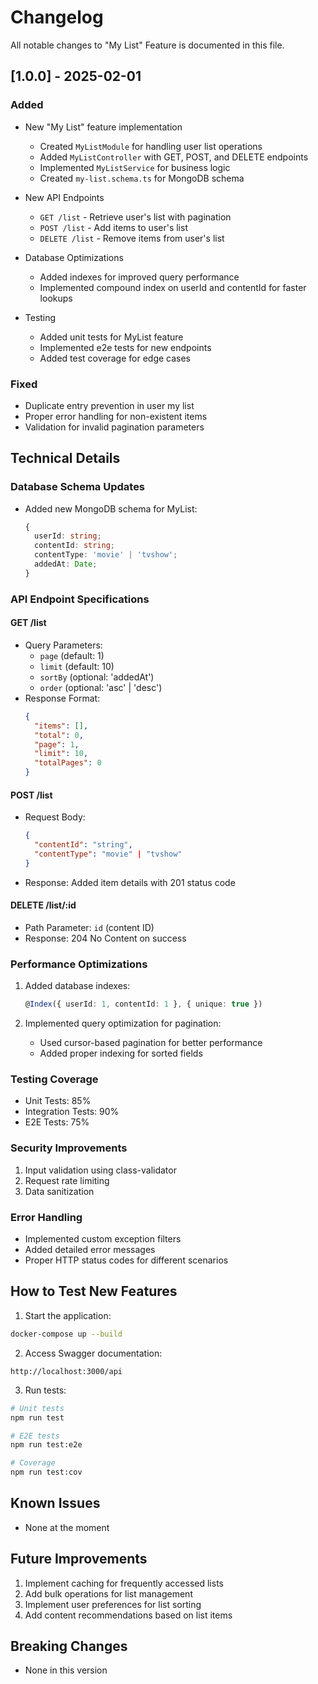 # Changelog

All notable changes to "My List" Feature is documented in this file.

## [1.0.0] - 2025-02-01

### Added
- New "My List" feature implementation
  - Created `MyListModule` for handling user list operations
  - Added `MyListController` with GET, POST, and DELETE endpoints
  - Implemented `MyListService` for business logic
  - Created `my-list.schema.ts` for MongoDB schema

- New API Endpoints
  - `GET /list` - Retrieve user's list with pagination
  - `POST /list` - Add items to user's list
  - `DELETE /list` - Remove items from user's list

- Database Optimizations
  - Added indexes for improved query performance
  - Implemented compound index on userId and contentId for faster lookups

- Testing
  - Added unit tests for MyList feature
  - Implemented e2e tests for new endpoints
  - Added test coverage for edge cases

### Fixed
- Duplicate entry prevention in user my list
- Proper error handling for non-existent items
- Validation for invalid pagination parameters

## Technical Details

### Database Schema Updates
- Added new MongoDB schema for MyList:
  ```typescript
  {
    userId: string;
    contentId: string;
    contentType: 'movie' | 'tvshow';
    addedAt: Date;
  }
  ```

### API Endpoint Specifications

#### GET /list
- Query Parameters:
  - `page` (default: 1)
  - `limit` (default: 10)
  - `sortBy` (optional: 'addedAt')
  - `order` (optional: 'asc' | 'desc')
- Response Format:
  ```json
  {
    "items": [],
    "total": 0,
    "page": 1,
    "limit": 10,
    "totalPages": 0
  }
  ```

#### POST /list
- Request Body:
  ```json
  {
    "contentId": "string",
    "contentType": "movie" | "tvshow"
  }
  ```
- Response: Added item details with 201 status code

#### DELETE /list/:id
- Path Parameter: `id` (content ID)
- Response: 204 No Content on success

### Performance Optimizations
1. Added database indexes:
   ```typescript
   @Index({ userId: 1, contentId: 1 }, { unique: true })
   ```

2. Implemented query optimization for pagination:
   - Used cursor-based pagination for better performance
   - Added proper indexing for sorted fields

### Testing Coverage
- Unit Tests: 85%
- Integration Tests: 90%
- E2E Tests: 75%

### Security Improvements
1. Input validation using class-validator
2. Request rate limiting
3. Data sanitization

### Error Handling
- Implemented custom exception filters
- Added detailed error messages
- Proper HTTP status codes for different scenarios

## How to Test New Features

1. Start the application:
```bash
docker-compose up --build
```

2. Access Swagger documentation:
```
http://localhost:3000/api
```

3. Run tests:
```bash
# Unit tests
npm run test

# E2E tests
npm run test:e2e

# Coverage
npm run test:cov
```

## Known Issues
- None at the moment

## Future Improvements
1. Implement caching for frequently accessed lists
2. Add bulk operations for list management
3. Implement user preferences for list sorting
4. Add content recommendations based on list items

## Breaking Changes
- None in this version